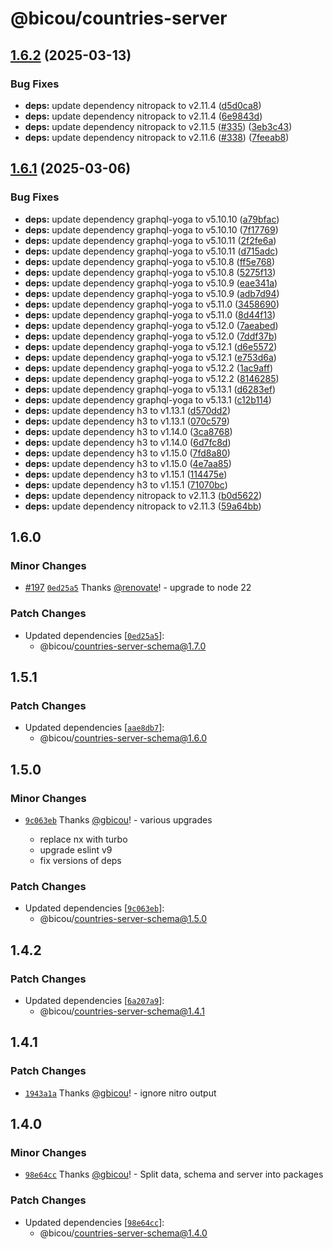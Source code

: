 # @bicou/countries-server

## [1.6.2](https://github.com/gbicou/countries-server/compare/countries-server-v1.6.1...countries-server-v1.6.2) (2025-03-13)


### Bug Fixes

* **deps:** update dependency nitropack to v2.11.4 ([d5d0ca8](https://github.com/gbicou/countries-server/commit/d5d0ca8995fd534bfdce36da1755986a2c81c5f5))
* **deps:** update dependency nitropack to v2.11.4 ([6e9843d](https://github.com/gbicou/countries-server/commit/6e9843d3c76aed35ea2ca0f0643ca41b2b5a87d5))
* **deps:** update dependency nitropack to v2.11.5 ([#335](https://github.com/gbicou/countries-server/issues/335)) ([3eb3c43](https://github.com/gbicou/countries-server/commit/3eb3c431814ecb718fa99eb3c35f06154f001449))
* **deps:** update dependency nitropack to v2.11.6 ([#338](https://github.com/gbicou/countries-server/issues/338)) ([7feeab8](https://github.com/gbicou/countries-server/commit/7feeab8ad769d40be561a03db6785c025fd2ff88))

## [1.6.1](https://github.com/gbicou/countries-server/compare/countries-server-v1.6.0...countries-server-v1.6.1) (2025-03-06)


### Bug Fixes

* **deps:** update dependency graphql-yoga to v5.10.10 ([a79bfac](https://github.com/gbicou/countries-server/commit/a79bfac13d2ea72011603d80156ed7ec23281443))
* **deps:** update dependency graphql-yoga to v5.10.10 ([7f17769](https://github.com/gbicou/countries-server/commit/7f17769d214d1316863ff3e4516f94fa8f6e912f))
* **deps:** update dependency graphql-yoga to v5.10.11 ([2f2fe6a](https://github.com/gbicou/countries-server/commit/2f2fe6a8a63841534d69dc821b38cea1909a9942))
* **deps:** update dependency graphql-yoga to v5.10.11 ([d715adc](https://github.com/gbicou/countries-server/commit/d715adc60fcfb5ed2fc09a3f5f8c674a58c6231f))
* **deps:** update dependency graphql-yoga to v5.10.8 ([ff5e768](https://github.com/gbicou/countries-server/commit/ff5e7682e49bbf236b7ba89f7fb25dc8deba0d2d))
* **deps:** update dependency graphql-yoga to v5.10.8 ([5275f13](https://github.com/gbicou/countries-server/commit/5275f13fd5e764cca5faf11c7e8acf7590de9c96))
* **deps:** update dependency graphql-yoga to v5.10.9 ([eae341a](https://github.com/gbicou/countries-server/commit/eae341af8c74c88cc60c3f3eeeb111040fce37eb))
* **deps:** update dependency graphql-yoga to v5.10.9 ([adb7d94](https://github.com/gbicou/countries-server/commit/adb7d9457be8dc0076a32482ddb7bfa1aff39be7))
* **deps:** update dependency graphql-yoga to v5.11.0 ([3458690](https://github.com/gbicou/countries-server/commit/3458690bf0d5b849549f9ef6d2d62e0370a538ed))
* **deps:** update dependency graphql-yoga to v5.11.0 ([8d44f13](https://github.com/gbicou/countries-server/commit/8d44f13235187be5fe988044f38de5f30ea696a5))
* **deps:** update dependency graphql-yoga to v5.12.0 ([7aeabed](https://github.com/gbicou/countries-server/commit/7aeabed83bca699469004b247e57e30047a3a266))
* **deps:** update dependency graphql-yoga to v5.12.0 ([7ddf37b](https://github.com/gbicou/countries-server/commit/7ddf37bf36863897055ea203ae7a01106fb7c205))
* **deps:** update dependency graphql-yoga to v5.12.1 ([d6e5572](https://github.com/gbicou/countries-server/commit/d6e55724900a35bade7152849670dd0e20a0ff13))
* **deps:** update dependency graphql-yoga to v5.12.1 ([e753d6a](https://github.com/gbicou/countries-server/commit/e753d6a4a6f8e475137fb59f6c1b76fe90ea6e1b))
* **deps:** update dependency graphql-yoga to v5.12.2 ([1ac9aff](https://github.com/gbicou/countries-server/commit/1ac9aff70b7177fdb341a7de873ac86d2c234b8d))
* **deps:** update dependency graphql-yoga to v5.12.2 ([8146285](https://github.com/gbicou/countries-server/commit/814628571f8211783792f5e0a51689d750fc0187))
* **deps:** update dependency graphql-yoga to v5.13.1 ([d6283ef](https://github.com/gbicou/countries-server/commit/d6283ef15731a11f4388028624ec909d5f70831e))
* **deps:** update dependency graphql-yoga to v5.13.1 ([c12b114](https://github.com/gbicou/countries-server/commit/c12b114efc1e0a011b4cdffd9df833c9c9fe2e1e))
* **deps:** update dependency h3 to v1.13.1 ([d570dd2](https://github.com/gbicou/countries-server/commit/d570dd2651e417f33bdf59c796466fe3ee7f70d1))
* **deps:** update dependency h3 to v1.13.1 ([070c579](https://github.com/gbicou/countries-server/commit/070c5795182da31253323be155d443134021c66e))
* **deps:** update dependency h3 to v1.14.0 ([3ca8768](https://github.com/gbicou/countries-server/commit/3ca87689a833f86f02e26047fba37e7e8142a299))
* **deps:** update dependency h3 to v1.14.0 ([6d7fc8d](https://github.com/gbicou/countries-server/commit/6d7fc8d49a0a9f3971bd1ee1b78c3df347584826))
* **deps:** update dependency h3 to v1.15.0 ([7fd8a80](https://github.com/gbicou/countries-server/commit/7fd8a80348c29a86e9a6f5c1b74c21677fc732b1))
* **deps:** update dependency h3 to v1.15.0 ([4e7aa85](https://github.com/gbicou/countries-server/commit/4e7aa85182e4b1b137ca944c4a00fc21fb8e2fb4))
* **deps:** update dependency h3 to v1.15.1 ([114475e](https://github.com/gbicou/countries-server/commit/114475ec443075a0ff35d361ff4e680353fe986b))
* **deps:** update dependency h3 to v1.15.1 ([71070bc](https://github.com/gbicou/countries-server/commit/71070bc35a69921b86999bdc6436f4e598bde706))
* **deps:** update dependency nitropack to v2.11.3 ([b0d5622](https://github.com/gbicou/countries-server/commit/b0d56226912a38d7405f19a9b5c31a47dc9fc597))
* **deps:** update dependency nitropack to v2.11.3 ([59a64bb](https://github.com/gbicou/countries-server/commit/59a64bb5b7fa42189684e4472744af082188e02e))

## 1.6.0

### Minor Changes

- [#197](https://github.com/gbicou/countries-server/pull/197) [`0ed25a5`](https://github.com/gbicou/countries-server/commit/0ed25a57b29b5379c233cbb716090d4dcebf8897) Thanks [@renovate](https://github.com/apps/renovate)! - upgrade to node 22

### Patch Changes

- Updated dependencies [[`0ed25a5`](https://github.com/gbicou/countries-server/commit/0ed25a57b29b5379c233cbb716090d4dcebf8897)]:
  - @bicou/countries-server-schema@1.7.0

## 1.5.1

### Patch Changes

- Updated dependencies [[`aae8db7`](https://github.com/gbicou/countries-server/commit/aae8db7eb557840388189fb9e460f19785f05c91)]:
  - @bicou/countries-server-schema@1.6.0

## 1.5.0

### Minor Changes

- [`9c063eb`](https://github.com/gbicou/countries-server/commit/9c063eb6bc8a165a89098b7a3fe8d0f57ee155b7) Thanks [@gbicou](https://github.com/gbicou)! - various upgrades

  - replace nx with turbo
  - upgrade eslint v9
  - fix versions of deps

### Patch Changes

- Updated dependencies [[`9c063eb`](https://github.com/gbicou/countries-server/commit/9c063eb6bc8a165a89098b7a3fe8d0f57ee155b7)]:
  - @bicou/countries-server-schema@1.5.0

## 1.4.2

### Patch Changes

- Updated dependencies [[`6a207a9`](https://github.com/gbicou/countries-server/commit/6a207a95c19f88ff2f4562bddbbd6c557b949315)]:
  - @bicou/countries-server-schema@1.4.1

## 1.4.1

### Patch Changes

- [`1943a1a`](https://github.com/gbicou/countries-server/commit/1943a1a5129b95ad37045ff484ebb639cafb5b01) Thanks [@gbicou](https://github.com/gbicou)! - ignore nitro output

## 1.4.0

### Minor Changes

- [`98e64cc`](https://github.com/gbicou/countries-server/commit/98e64ccbb4bd0732828d4a69b3460fec2410edaa) Thanks [@gbicou](https://github.com/gbicou)! - Split data, schema and server into packages

### Patch Changes

- Updated dependencies [[`98e64cc`](https://github.com/gbicou/countries-server/commit/98e64ccbb4bd0732828d4a69b3460fec2410edaa)]:
  - @bicou/countries-server-schema@1.4.0
